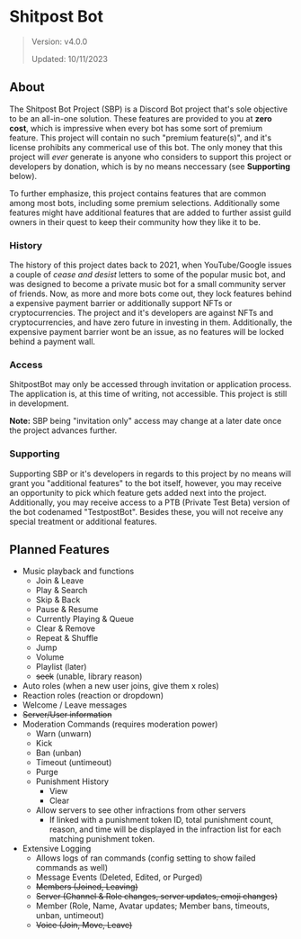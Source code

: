 # Shitpost Bot
> Version: v4.0.0
>
> Updated: 10/11/2023

## About
The Shitpost Bot Project (SBP) is a Discord Bot project that's sole objective to be an all-in-one solution. These features are provided to you at **zero cost**, which is impressive when every bot has some sort of premium feature. This project will contain no such "premium feature(s)", and it's license prohibits any commerical use of this bot. The only money that this project will *ever* generate is anyone who considers to support this project or developers by donation, which is by no means neccessary (see **Supporting** below).

To further emphasize, this project contains features that are common among most bots, including some premium selections. Additionally some features might have additional features that are added to further assist guild owners in their quest to keep their community how they like it to be.

### History
The history of this project dates back to 2021, when YouTube/Google issues a couple of *cease and desist* letters to some of the popular music bot, and was designed to become a private music bot for a small community server of friends. Now, as more and more bots come out, they lock features behind a expensive payment barrier or additionally support NFTs or cryptocurrencies. The project and it's developers are against NFTs and cryptocurrencies, and have zero future in investing in them. Additionally, the expensive payment barrier wont be an issue, as no features will be locked behind a payment wall.

### Access
ShitpostBot may only be accessed through invitation or application process. The application is, at this time of writing, not accessible. This project is still in development.

**Note:** SBP being "invitation only" access may change at a later date once the project advances further.

### Supporting
Supporting SBP or it's developers in regards to this project by no means will grant you "additional features" to the bot itself, however, you may receive an opportunity to pick which feature gets added next into the project. Additionally, you may receive access to a PTB (Private Test Beta) version of the bot codenamed "TestpostBot". Besides these, you will not receive any special treatment or additional features.

## Planned Features
- Music playback and functions
  - Join & Leave
  - Play & Search
  - Skip & Back
  - Pause & Resume
  - Currently Playing & Queue
  - Clear & Remove
  - Repeat & Shuffle
  - Jump
  - Volume
  - Playlist (later)
  - ~~seek~~ (unable, library reason)
- Auto roles (when a new user joins, give them x roles)
- Reaction roles (reaction or dropdown)
- Welcome / Leave messages
- ~~Server/User information~~
- Moderation Commands (requires moderation power)
  - Warn (unwarn)
  - Kick
  - Ban (unban)
  - Timeout (untimeout)
  - Purge
  - Punishment History
    - View
    - Clear
  - Allow servers to see other infractions from other servers
    - If linked with a punishment token ID, total punishment count, reason, and time will be displayed in the infraction list for each matching punishment token.
- Extensive Logging
  - Allows logs of ran commands (config setting to show failed commands as well)
  - Message Events (Deleted, Edited, or Purged)
  - ~~Members (Joined, Leaving)~~
  - ~~Server (Channel & Role changes, server updates, emoji changes)~~
  - Member (Role, Name, Avatar updates; Member bans, timeouts, unban, untimeout)
  - ~~Voice (Join, Move, Leave)~~